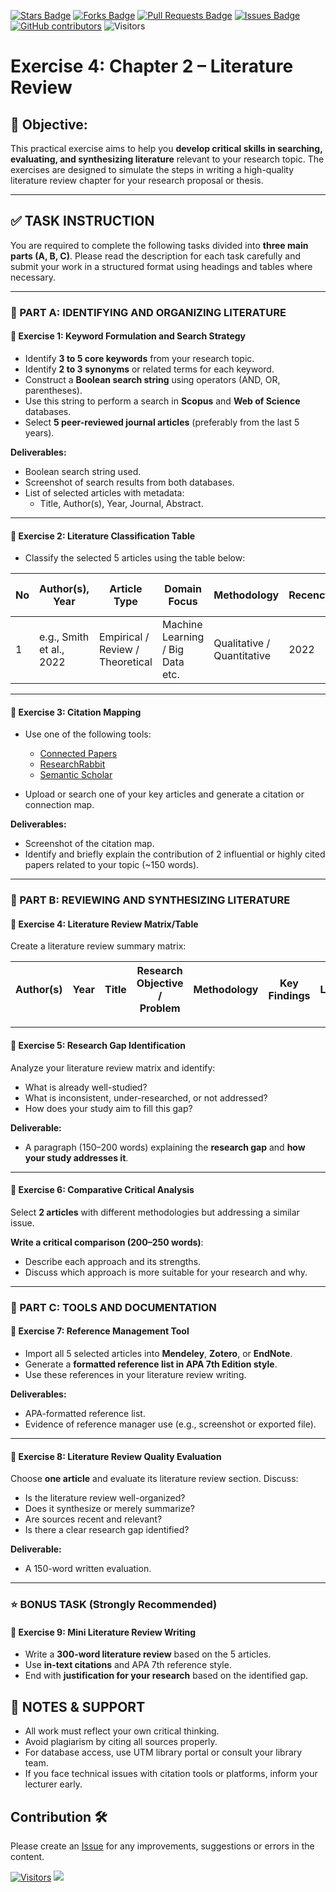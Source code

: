 <a href="https://github.com/drshahizan/research-design/stargazers"><img src="https://img.shields.io/github/stars/drshahizan/research-design" alt="Stars Badge"/></a>
<a href="https://github.com/drshahizan/research-design/network/members"><img src="https://img.shields.io/github/forks/drshahizan/research-design" alt="Forks Badge"/></a>
<a href="https://github.com/drshahizan/research-design/pulls"><img src="https://img.shields.io/github/issues-pr/drshahizan/research-design" alt="Pull Requests Badge"/></a>
<a href="https://github.com/drshahizan/research-design"><img src="https://img.shields.io/github/issues/drshahizan/research-design" alt="Issues Badge"/></a>
<a href="https://github.com/drshahizan/research-design/graphs/contributors"><img alt="GitHub contributors" src="https://img.shields.io/github/contributors/drshahizan/research-design?color=2b9348"></a>
![Visitors](https://api.visitorbadge.io/api/visitors?path=https%3A%2F%2Fgithub.com%2Fdrshahizan%2BDM&labelColor=%23d9e3f0&countColor=%23697689&style=flat)

# Exercise 4: Chapter 2 – Literature Review  

## 🧾 Objective:
This practical exercise aims to help you **develop critical skills in searching, evaluating, and synthesizing literature** relevant to your research topic. The exercises are designed to simulate the steps in writing a high-quality literature review chapter for your research proposal or thesis.

---

## ✅ TASK INSTRUCTION

You are required to complete the following tasks divided into **three main parts (A, B, C)**. Please read the description for each task carefully and submit your work in a structured format using headings and tables where necessary.

---

### 🧪 PART A: IDENTIFYING AND ORGANIZING LITERATURE

#### 📌 **Exercise 1: Keyword Formulation and Search Strategy**
- Identify **3 to 5 core keywords** from your research topic.
- Identify **2 to 3 synonyms** or related terms for each keyword.
- Construct a **Boolean search string** using operators (AND, OR, parentheses).
- Use this string to perform a search in **Scopus** and **Web of Science** databases.
- Select **5 peer-reviewed journal articles** (preferably from the last 5 years).

**Deliverables:**
- Boolean search string used.
- Screenshot of search results from both databases.
- List of selected articles with metadata:
  - Title, Author(s), Year, Journal, Abstract.

---

#### 📌 **Exercise 2: Literature Classification Table**
- Classify the selected 5 articles using the table below:

| No | Author(s), Year | Article Type | Domain Focus | Methodology | Recency | Relevance to Your Study |
|----|------------------|--------------|---------------|-------------|---------|--------------------------|
| 1  | e.g., Smith et al., 2022 | Empirical / Review / Theoretical | Machine Learning / Big Data etc. | Qualitative / Quantitative | 2022 | Clearly explain the relevance |

---

#### 📌 **Exercise 3: Citation Mapping**
- Use one of the following tools:
  - [Connected Papers](https://www.connectedpapers.com)
  - [ResearchRabbit](https://www.researchrabbit.ai)
  - [Semantic Scholar](https://www.semanticscholar.org)

- Upload or search one of your key articles and generate a citation or connection map.

**Deliverables:**
- Screenshot of the citation map.
- Identify and briefly explain the contribution of 2 influential or highly cited papers related to your topic (~150 words).

---

### 🧪 PART B: REVIEWING AND SYNTHESIZING LITERATURE

#### 📌 **Exercise 4: Literature Review Matrix/Table**
Create a literature review summary matrix:

| Author(s) | Year | Title | Research Objective / Problem | Methodology | Key Findings | Limitations | Relevance to Your Study |
|-----------|------|--------|-------------------------------|-------------|---------------|--------------|--------------------------|

---

#### 📌 **Exercise 5: Research Gap Identification**
Analyze your literature review matrix and identify:
- What is already well-studied?
- What is inconsistent, under-researched, or not addressed?
- How does your study aim to fill this gap?

**Deliverable:**
- A paragraph (150–200 words) explaining the **research gap** and **how your study addresses it**.

---

#### 📌 **Exercise 6: Comparative Critical Analysis**
Select **2 articles** with different methodologies but addressing a similar issue.

**Write a critical comparison (200–250 words)**:
- Describe each approach and its strengths.
- Discuss which approach is more suitable for your research and why.

---

### 🧪 PART C: TOOLS AND DOCUMENTATION

#### 📌 **Exercise 7: Reference Management Tool**
- Import all 5 selected articles into **Mendeley**, **Zotero**, or **EndNote**.
- Generate a **formatted reference list in APA 7th Edition style**.
- Use these references in your literature review writing.

**Deliverables:**
- APA-formatted reference list.
- Evidence of reference manager use (e.g., screenshot or exported file).

---

#### 📌 **Exercise 8: Literature Review Quality Evaluation**
Choose **one article** and evaluate its literature review section. Discuss:
- Is the literature review well-organized?
- Does it synthesize or merely summarize?
- Are sources recent and relevant?
- Is there a clear research gap identified?

**Deliverable:**
- A 150-word written evaluation.

---

### ⭐ BONUS TASK (Strongly Recommended)
#### 📌 **Exercise 9: Mini Literature Review Writing**
- Write a **300-word literature review** based on the 5 articles.
- Use **in-text citations** and APA 7th reference style.
- End with **justification for your research** based on the identified gap.

## 📣 NOTES & SUPPORT
- All work must reflect your own critical thinking.
- Avoid plagiarism by citing all sources properly.
- For database access, use UTM library portal or consult your library team.
- If you face technical issues with citation tools or platforms, inform your lecturer early.

## Contribution 🛠️
Please create an [Issue](https://github.com/drshahizan/research-design/issues) for any improvements, suggestions or errors in the content.

[![Visitors](https://api.visitorbadge.io/api/visitors?path=https%3A%2F%2Fgithub.com%2Fdrshahizan&labelColor=%23697689&countColor=%23555555&style=plastic)](https://visitorbadge.io/status?path=https%3A%2F%2Fgithub.com%2Fdrshahizan)
![](https://hit.yhype.me/github/profile?user_id=81284918)
